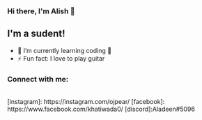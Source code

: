 ### Hi there, I'm Alish 👋

## I'm a sudent!

- 🌱 I’m currently learning coding 🤣
- ⚡ Fun fact: I love to play guitar

### Connect with me:

<br>
  
</details>
[instagram]: https://instagram.com/ojpear/
[facebook]: https://www.facebook.com/khatiwada0/
[discord]:Aladeen#5096
